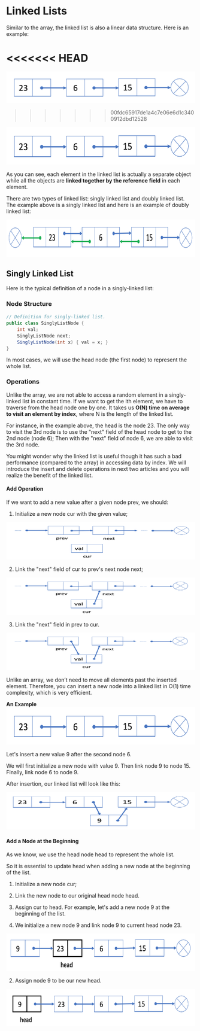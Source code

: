 # Linked Lists

Similar to the array, the linked list is also a linear data structure. Here is an example:

<<<<<<< HEAD
=======
![Linked List example](./images/linkedLists1.png)

>>>>>>> 00fdc65917de1a4c7e06e6d1c3400912dbd12528
<img src="./images/linkedLists1.png" width="600" height="100" />

As you can see, each element in the linked list is actually a separate object while all the objects are **linked together by the reference field** in each element.

There are two types of linked list: singly linked list and doubly linked list. The example above is a singly linked list and here is an example of doubly linked list:

<img src="./images/linkedLists2.png" width="600" height="100" />

## Singly Linked List

Here is the typical definition of a node in a singly-linked list:

### Node Structure
```java
// Definition for singly-linked list.
public class SinglyListNode {
    int val;
    SinglyListNode next;
    SinglyListNode(int x) { val = x; }
}
```
In most cases, we will use the head node (the first node) to represent the whole list.

### Operations
Unlike the array, we are not able to access a random element in a singly-linked list in constant time. If we want to get the ith element, we have to traverse from the head node one by one. It takes us **O(N) time on average to visit an element by index**, where N is the length of the linked list.

For instance, in the example above, the head is the node 23. The only way to visit the 3rd node is to use the "next" field of the head node to get to the 2nd node (node 6); Then with the "next" field of node 6, we are able to visit the 3rd node.

You might wonder why the linked list is useful though it has such a bad performance (compared to the array) in accessing data by index. We will introduce the insert and delete operations in next two articles and you will realize the benefit of the linked list.

#### Add Operation
If we want to add a new value after a given node prev, we should: 

1. Initialize a new node cur with the given value;

<img src="./images/linkedLists3.png" width="600" height="100" />

2. Link the "next" field of cur to prev's next node next;

<img src="./images/linkedLists4.png" width="600" height="100" />

3. Link the "next" field in prev to cur.

<img src="./images/linkedLists5.png" width="600" height="100" />

Unlike an array, we don’t need to move all elements past the inserted element. Therefore, you can insert a new node into a linked list in O(1) time complexity, which is very efficient.

**An Example**
<img src="./images/linkedLists6.png" width="600" height="100" />

Let's insert a new value 9 after the second node 6.

We will first initialize a new node with value 9. Then link node 9 to node 15. Finally, link node 6 to node 9.

After insertion, our linked list will look like this:

<img src="./images/linkedLists7.png" width="600" height="100" />

#### Add a Node at the Beginning
As we know, we use the head node head to represent the whole list.

So it is essential to update head when adding a new node at the beginning of the list.

1. Initialize a new node cur;
2. Link the new node to our original head node head.
3. Assign cur to head.
For example, let's add a new node 9 at the beginning of the list.

1. We initialize a new node 9 and link node 9 to current head node 23.
<img src="./images/linkedLists8.png" width="600" height="100" />

2. Assign node 9 to be our new head.
<img src="./images/linkedLists9.png" width="600" height="100" />






